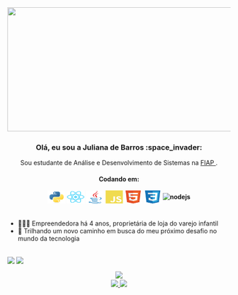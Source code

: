 <div align="center">
<img src="https://user-images.githubusercontent.com/126929684/225516502-0c128c03-63a3-42ba-8ff0-20ebf98b964f.gif" height="280px" width="800px" />
  </div>
<div>
  
  <h3 align="center">
    Olá, eu sou a Juliana de Barros :space_invader:</a>
  </h3>
 <p align="center">
    Sou estudante de Análise e Desenvolvimento de Sistemas na <a href="https://www.fiap.com.br/online/graduacao/tecnologo/analise-e-desenvolvimento-de-sistemas/">FIAP </a>.
  </p>
  
  <h4 align="center">
Codando em: <div align="center" valign="top"><br>
  <img align="center" alt="Python" height="30" width="40" src="https://raw.githubusercontent.com/devicons/devicon/master/icons/python/python-original.svg">
  <img align="center" alt="React" height="30" width="40" src="https://raw.githubusercontent.com/devicons/devicon/master/icons/react/react-original.svg">
  <img align="center" alt="Java" height="30" width="40" src="https://raw.githubusercontent.com/devicons/devicon/master/icons/java/java-original.svg">
  <img align="center" alt="Js" height="30" width="40" src="https://raw.githubusercontent.com/devicons/devicon/master/icons/javascript/javascript-plain.svg">
  <img align="center" alt="HTML" height="30" width="40" src="https://raw.githubusercontent.com/devicons/devicon/master/icons/html5/html5-original.svg">
  <img align="center" alt="CSS" height="30" width="40" src="https://raw.githubusercontent.com/devicons/devicon/master/icons/css3/css3-original.svg">
  <img align="center" alt="nodejs" height="30" width="40" src="https://cdn.worldvectorlogo.com/logos/nodejs-icon.svg">
</div><br>
  </h4>

- 👩🏻‍💻 Empreendedora há 4 anos, proprietária de loja do varejo infantil
- 🚀 Trilhando um novo caminho em busca do meu próximo desafio no mundo da tecnologia

<div aligh="center" valign"top"><br>
  <a href="https://www.linkedin.com/in/julianadebarrosf/" target="_blank">
    <img img align="center" src="https://img.shields.io/badge/-LinkedIn-%230077B5?style=for-the-badge&logo=linkedin&logoColor=white" target="_blank"></a>
  <a href = "julianadebarrosferreira@gmail.com">
    <img img align="center" src="https://img.shields.io/badge/Gmail-D14836?style=for-the-badge&logo=gmail&logoColor=white" target="_blank"></a>
 </div></br>
 
 <div align="center">
<img src="https://user-images.githubusercontent.com/126929684/225724311-4cbf1d37-90dc-4cc9-8a1e-3c01edb7e836.gif" height="200px" />
  </div>
  
<div align="center">
  <a href="https://github.com/Julianadebarros">
    <img height="150em" src="https://github-readme-stats.vercel.app/api?username=Julianadebarros&count_private=true&include_all_commits=true&show_icons=true&theme=material-palenight&hide_border=false&show_owner=true"/>
    <img height="150em" src="https://github-readme-stats.vercel.app/api/top-langs/?username=Julianadebarros&theme=material-palenight&hide_border=false&&layout=compact"/>
  </a>
</div>
